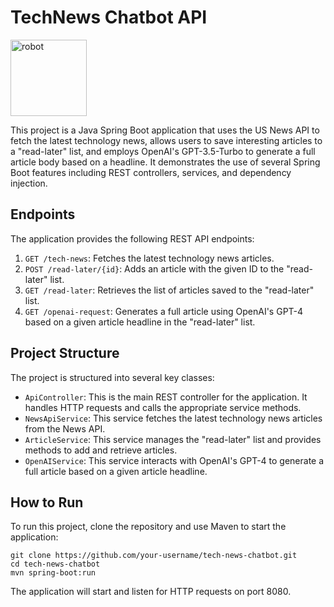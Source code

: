 # TechNews Chatbot API
<img width="122" alt="robot" src="https://github.com/V-Bala/ai-news-spring-boot-app/assets/10373409/078c7979-4ab8-4b6b-96c6-7011ae4d1a84">

This project is a Java Spring Boot application that uses the US News API to fetch the latest technology news, allows users to save interesting articles to a "read-later" list, and employs OpenAI's GPT-3.5-Turbo to generate a full article body based on a headline. It demonstrates the use of several Spring Boot features including REST controllers, services, and dependency injection.

## Endpoints

The application provides the following REST API endpoints:

1. `GET /tech-news`: Fetches the latest technology news articles.
2. `POST /read-later/{id}`: Adds an article with the given ID to the "read-later" list.
3. `GET /read-later`: Retrieves the list of articles saved to the "read-later" list.
4. `GET /openai-request`: Generates a full article using OpenAI's GPT-4 based on a given article headline in the "read-later" list.

## Project Structure

The project is structured into several key classes:

- `ApiController`: This is the main REST controller for the application. It handles HTTP requests and calls the appropriate service methods.
- `NewsApiService`: This service fetches the latest technology news articles from the News API.
- `ArticleService`: This service manages the "read-later" list and provides methods to add and retrieve articles.
- `OpenAIService`: This service interacts with OpenAI's GPT-4 to generate a full article based on a given article headline.

## How to Run

To run this project, clone the repository and use Maven to start the application:
```
git clone https://github.com/your-username/tech-news-chatbot.git
cd tech-news-chatbot
mvn spring-boot:run
```

The application will start and listen for HTTP requests on port 8080.

